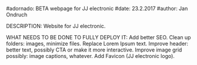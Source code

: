 #adornado: BETA webpage for JJ electronic
#date: 23.2.2017
#author: Jan Ondruch

DESCRIPTION:
Website for JJ electronic.

WHAT NEEDS TO BE DONE TO FULLY DEPLOY IT:
Add better SEO.
Clean up folders: images, minimize files.
Replace Lorem Ipsum text.
Improve header: better text, possibly CTA or make it more interactive.
Improve image grid possibly: image captions, whatever.
Add Favicon (JJ electronic logo).